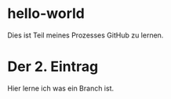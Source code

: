 # hello-world
Dies ist Teil meines Prozesses GitHub zu lernen.
# Der 2. Eintrag
Hier lerne ich was ein Branch ist.
